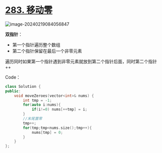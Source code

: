 # [283. 移动零](https://leetcode.cn/problems/move-zeroes/)

![image-20240219084056847](http://henry-typora.oss-cn-beijing.aliyuncs.com/img/image-20240219084056847.png)



**双指针**：

- 第一个指针遍历整个数组
- 第二个指针保留在最后一个非零元素

遍历同时如果第一个指针遇到非零元素就放到第二个指针后面，同时第二个指针++



Code：

```cpp
class Solution {
public:
    void moveZeroes(vector<int>& nums) {
        int tmp = -1;
        for(auto i:nums){
            if(i!=0) nums[++tmp] = i;
        }
        //末尾置零
        tmp++;
        for(tmp;tmp<nums.size();tmp++){
            nums[tmp] = 0;
        }
    }
};
```

